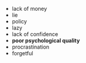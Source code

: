 + lack of money
+ lie
+ policy
+ lazy
+ lack of confidence
+ **poor psychological quality**
+ procrastination
+ forgetful